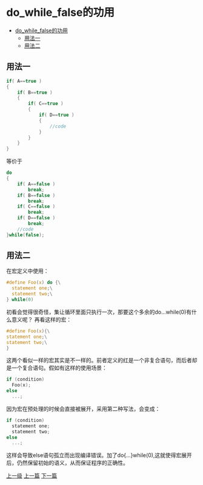 # do_while_false的功用

<!-- @import "[TOC]" {cmd="toc" depthFrom=1 depthTo=6 orderedList=false} -->
<!-- code_chunk_output -->

* [do_while_false的功用](#do_while_false的功用)
	* [用法一](#用法一)
	* [用法二](#用法二)

<!-- /code_chunk_output -->

## 用法一
```cpp
if( A==true )  
{  
    if( B==true )  
    {  
        if( C==true )  
        {  
            if( D==true )  
            {  
                //code
            }  
        }  
    }  
}  
```
等价于
```cpp
do  
{  
    if( A==false )  
        break;  
    if( B==false )  
        break;  
    if( C==false )  
        break;  
    if( D==false )  
        break;  
    //code
}while(false);
```

## 用法二
在宏定义中使用：
```c
#define Foo(x) do {\
  statement one;\
  statement two;\
} while(0)
```
初看会觉得很奇怪，集让循环里面只执行一次，那要这个多余的do...while(0)有什么意义呢？
再看这样的宏：
```c
#define Foo(x){\
statement one;\
statement two;\
}
```
这两个看似一样的宏其实是不一样的。前者定义的红是一个非复合语句，而后者却是一个复合语句。假如有这样的使用场景：
```c
if (condition)
  Foo(x);
else
  ...;
```

因为宏在预处理的时候会直接被展开，采用第二种写法，会变成：
```c
if (condition)
  statement one;
  statement two;
else
  ...;
```
这样会导致else语句孤立而出现编译错误。加了do{...}while(0),这就使得宏展开后，仍然保留初始的语义，从而保证程序的正确性。


[上一级](README.md)
[上一篇](develop_care_detail.md)
[下一篇](effectiveCpp55.md)
